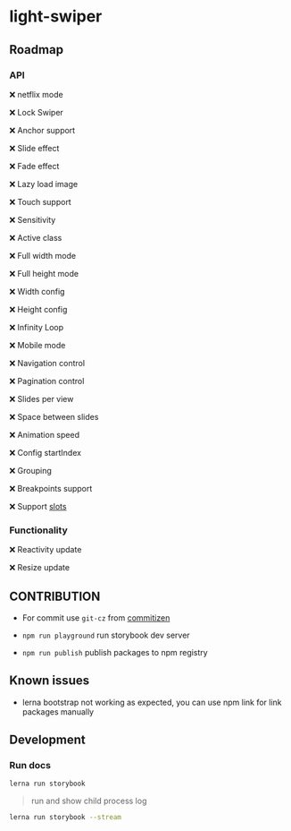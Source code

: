 # light-swiper

## Roadmap

### API

❌ netflix mode

❌ Lock Swiper

❌ Anchor support

❌ Slide effect

❌ Fade effect

❌ Lazy load image

❌ Touch support

❌ Sensitivity

❌ Active class

❌ Full width mode

❌ Full height mode

❌ Width config

❌ Height config

❌ Infinity Loop

❌ Mobile mode

❌ Navigation control

❌ Pagination control

❌ Slides per view

❌ Space between slides

❌ Animation speed

❌ Config startIndex

❌ Grouping

❌ Breakpoints support

❌ Support [slots](https://developer.mozilla.org/en-US/docs/Web/HTML/Element/slot)

### Functionality

❌ Reactivity update

❌ Resize update

## CONTRIBUTION

* For commit use ```git-cz``` from [commitizen](https://commitizen.github.io/cz-cli/)

* ```npm run playground``` run storybook dev server

* ```npm run publish``` publish packages to npm registry

## Known issues

* lerna bootstrap not working as expected, you can use npm link for link packages manually

## Development

### Run docs

```bash
lerna run storybook
```

> run and show child process log

```bash
lerna run storybook --stream
```
